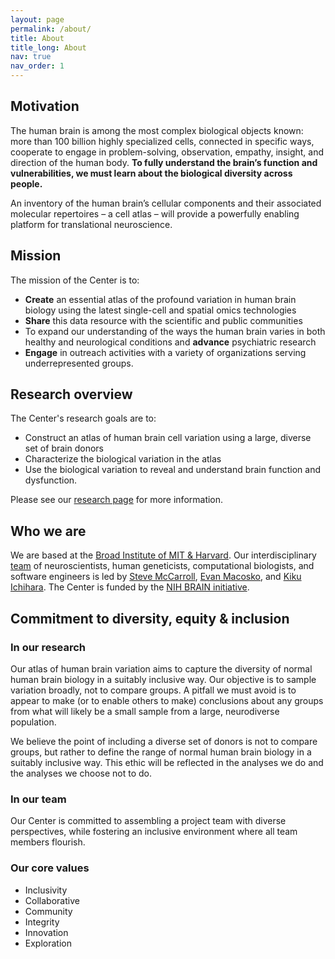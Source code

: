 ```yaml
---
layout: page
permalink: /about/
title: About
title_long: About
nav: true
nav_order: 1
---
```


## Motivation
The human brain is among the most complex biological objects known: more than 100 billion highly specialized cells, connected in specific ways, cooperate to engage in problem-solving, observation, empathy, insight, and direction of the human body. **To fully understand the brain’s function and vulnerabilities, we must learn about the biological diversity across people.**

An inventory of the human brain’s cellular components and their associated molecular repertoires – a cell atlas – will provide a powerfully enabling platform for translational neuroscience.

## Mission
The mission of the Center is to:
- **Create** an essential atlas of the profound variation in human brain biology using the latest single-cell and spatial omics technologies
- **Share** this data resource with the scientific and public communities
- To expand our understanding of the ways the human brain varies in both healthy and neurological conditions and **advance** psychiatric research
- **Engage** in outreach activities with a variety of organizations serving underrepresented groups.

## Research overview
The Center's research goals are to:
- Construct an atlas of human brain cell variation using a large, diverse set of brain donors
- Characterize the biological variation in the atlas
- Use the biological variation to reveal and understand brain function and dysfunction.

Please see our [research page](/chbv/research/) for more information.

## Who we are
We are based at the [Broad Institute of MIT & Harvard](https://www.broadinstitute.org/).  Our interdisciplinary [team](/chbv/team/) of neuroscientists, human geneticists, computational biologists, and software engineers is led by [Steve McCarroll](/chbv/team/steve_mccarroll/), [Evan Macosko](/chbv/team/evan_macosko/), and [Kiku Ichihara](/chbv/team/kiku_ichihara/). The Center is funded by the [NIH BRAIN initiative](https://braininitiative.nih.gov/). 

## Commitment to diversity, equity & inclusion
### In our research
Our atlas of human brain variation aims to capture the diversity of normal human brain biology in a suitably inclusive way. Our objective is to sample variation broadly, not to compare groups. A pitfall we must avoid is to appear to make (or to enable others to make) conclusions about any groups from what will likely be a small sample from a large, neurodiverse population.

We believe the point of including a diverse set of donors is not to compare groups, but rather to define the range of normal human brain biology in a suitably inclusive way. This ethic will be reflected in the analyses we do and the analyses we choose not to do.

### In our team
Our Center is committed to assembling a project team with diverse perspectives, while fostering an inclusive environment where all team members flourish.

### Our core values
- Inclusivity 
- Collaborative 
- Community 
- Integrity 
- Innovation 
- Exploration 

